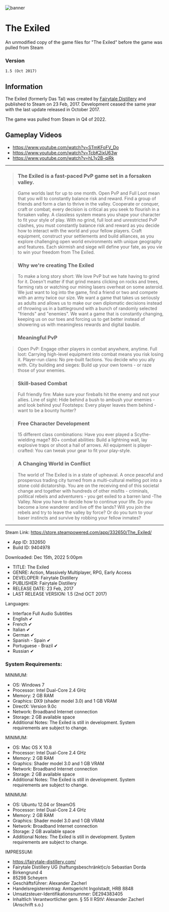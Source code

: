 ![banner](https://cdn.akamai.steamstatic.com/steam/apps/332650/header.jpg)

# The Exiled
An unmodified copy of the game files for "The Exiled" before the game was pulled from Steam

### Version
    1.5 (Oct 2017)

## Information

The Exiled (formerly Das Tal) was created by [Fairytale Distillery](http://www.fairytale-distillery.com/) and published to Steam on 23 Feb, 2017. Development ceased the same year with the last update released in October 2017.

The game was pulled from Steam in Q4 of 2022.

## Gameplay Videos
* https://www.youtube.com/watch?v=STmKFoFV_Do
* https://www.youtube.com/watch?v=TcbK2ixU63w
* https://www.youtube.com/watch?v=hL1y2B-qiRk
___

>### The Exiled is a fast-paced PvP game set in a forsaken valley.

>Game worlds last for up to one month. Open PvP and Full Loot mean that you will to constantly balance risk and reward. Find a group of friends and form a clan to thrive in the valley. Cooperate or conquer, craft or combat; every decision is critical as you seek to flourish in a forsaken valley. A classless system means you shape your character to fit your style of play. With no grind, full loot and unrestricted PvP clashes, you must constantly balance risk and reward as you decide how to interact with the world and your fellow players. Craft equipment, construct your settlements and build alliances, as you explore challenging open world environments with unique geography and features. Each skirmish and siege will define your fate, as you vie to win your freedom from The Exiled.

>### Why we're creating The Exiled

>To make a long story short: We love PvP but we hate having to grind for it. Doesn't matter if that grind means clicking on rocks and trees, farming rats or watching our mining lasers overheat on some asteroid. We just want to log into the game, find a friend or two and compete with an army twice our size. We want a game that takes us seriously as adults and allows us to make our own diplomatic decisions instead of throwing us in a battleground with a bunch of randomly selected "friends" and "enemies". We want a game that is constantly changing, keeping us on our toes and forcing us to get better instead of showering us with meaningless rewards and digital bauble.

>### Meaningful PvP

>Open PvP: Engage other players in combat anywhere, anytime.
Full loot: Carrying high-level equipment into combat means you risk losing it.
Player-run clans: No pre-built factions. You decide who you ally with.
City building and sieges: Build up your own towns - or raze those of your enemies.

>### Skill-based Combat

>Full friendly fire: Make sure your fireballs hit the enemy and not your allies.
Line of sight: Hide behind a bush to ambush your enemies - and look behind you!
Footsteps: Every player leaves them behind - want to be a bounty hunter?

>### Free Character Development

>15 different class combinations: Have you ever played a Scythe-wielding mage?
80+ combat abilities: Build a lightning wall, lay explosive traps or shoot a hail of arrows.
All equipment is player-crafted: You can tweak your gear to fit your play-style.

>### A Changing World in Conflict

>The world of The Exiled is in a state of upheaval. A once peaceful and prosperous trading city turned from a multi-cultural melting pot into a stone cold dictatorship. You are on the receiving end of this societal change and together with hundreds of other misfits - criminals, political rebels and adventurers - you get exiled to a barren land -The Valley. Now you have to decide how to continue your life. Do you become a lone wanderer and live off the lands? Will you join the rebels and try to leave the valley by force? Or do you turn to your baser instincts and survive by robbing your fellow inmates?

___

Steam Link: https://store.steampowered.com/app/332650/The_Exiled/
* App ID: 332650
* Build ID: 9404978

Downloaded: Dec 15th, 2022 5:00pm

* TITLE: The Exiled
* GENRE: Action, Massively Multiplayer, RPG, Early Access
* DEVELOPER: Fairytale Distillery
* PUBLISHER: Fairytale Distillery
* RELEASE DATE: 23 Feb, 2017
* LAST RELEASE VERSION: 1.5 (2nd OCT 2017)

Languages:
* Interface	Full Audio	Subtitles
* English	✔		
* French	✔		
* Italian	✔		
* German	✔		
* Spanish - Spain	✔		
* Portuguese - Brazil	✔		
* Russian	✔

### System Requirements:

MINIMUM:
* OS: Windows 7
* Processor: Intel Dual-Core 2.4 GHz
* Memory: 2 GB RAM
* Graphics: DX9 (shader model 3.0) and 1 GB VRAM
* DirectX: Version 9.0c
* Network: Broadband Internet connection
* Storage: 2 GB available space
* Additional Notes: The Exiled is still in development. System requirements are subject to change.

MINIMUM:
* OS: Mac OS X 10.8
* Processor: Intel Dual-Core 2.4 GHz
* Memory: 2 GB RAM
* Graphics: Shader model 3.0 and 1 GB VRAM
* Network: Broadband Internet connection
* Storage: 2 GB available space
* Additional Notes: The Exiled is still in development. System requirements are subject to change.

MINIMUM:
* OS: Ubuntu 12.04 or SteamOS
* Processor: Intel Dual-Core 2.4 GHz
* Memory: 2 GB RAM
* Graphics: Shader model 3.0 and 1 GB VRAM
* Network: Broadband Internet connection
* Storage: 2 GB available space
* Additional Notes: The Exiled is still in development. System requirements are subject to change.

IMPRESSUM:
* https://fairytale-distillery.com/
* Fairytale Distillery UG (haftungsbeschränkt)c/o Sebastian Dorda
* Birkengrund 4
* 85298 Scheyern
* Geschäftsführer: Alexander Zacherl
* Handelsregistereintrag: Amtsgericht Ingolstadt, HRB 8848
* Umsatzsteuer-Identifikationsnummer: DE294383405
* Inhaltlich Verantwortlicher gem. § 55 II RStV: Alexander Zacherl (Anschrift s.o.)
